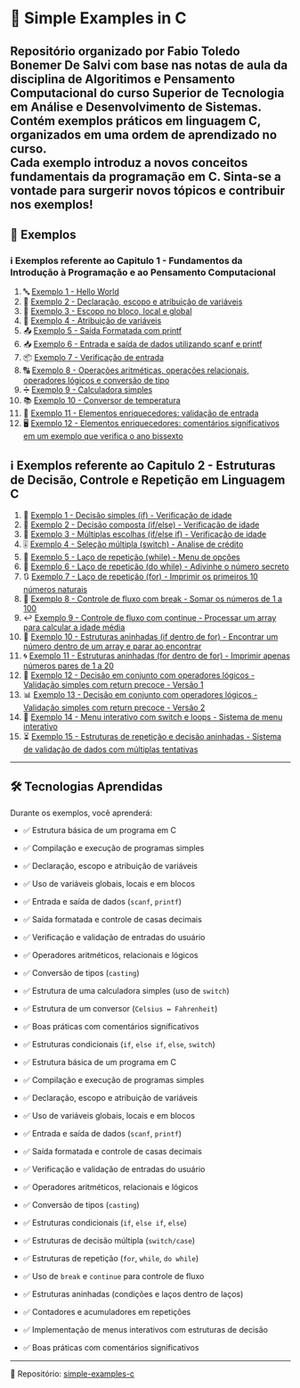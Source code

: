 # 📘 Simple Examples in C  

Repositório organizado por Fabio Toledo Bonemer De Salvi com base nas notas de aula da disciplina de Algoritimos e Pensamento Computacional do curso Superior de Tecnologia em Análise e Desenvolvimento de Sistemas.\
Contém exemplos práticos em linguagem **C**, organizados em uma ordem de aprendizado no curso.\
Cada exemplo introduz a novos conceitos fundamentais da programação em C.
Sinta-se a vontade para surgerir novos tópicos e contribuir nos exemplos!
---

## 🚀 Exemplos  

### ℹ️ Exemplos referente ao Capitulo 1 - Fundamentos da Introdução à Programação e ao Pensamento Computacional 

1. 🔤 [Exemplo 1 - Hello World](./cap%201/exemple1.c)  
2. 🔢 [Exemplo 2 - Declaração, escopo e atribuição de variáveis](./cap%201/example2.c)  
3. 🧮 [Exemplo 3 - Escopo no bloco, local e global](./cap%201/example3.c)  
4. 🔄 [Exemplo 4 - Atribuição de variáveis](./cap%201/example4.c)  
5. 📤 [Exemplo 5 - Saída Formatada com printf](./cap%201/example5.c)  
6. 📥 [Exemplo 6 - Entrada e saída de dados utilizando scanf e printf](./cap%201/example6.c)  
7. 📦 [Exemplo 7 - Verificação de entrada](./cap%201/example7.c)  
8. 🔠 [Exemplo 8 - Operações aritméticas, operações relacionais, operadores lógicos e conversão de tipo](./cap%201/exemplo8.c)  
9. ➗ [Exemplo 9 - Calculadora simples](./cap%201/exemplo9.c)  
10. 📚 [Exemplo 10 - Conversor de temperatura](./cap%201/exemplo10.c)  
11. 🧩 [Exemplo 11 - Elementos enriquecedores: validação de entrada](./cap%201/example11.c)  
12. 🖥️ [Exemplo 12 - Elementos enriquecedores: comentários significativos em um exemplo que verifica o ano bissexto ](./cap%201/example12.c)  

## ℹ️ Exemplos referente ao Capitulo 2 - Estruturas de Decisão, Controle e Repetição em Linguagem C

1. 🔀 [Exemplo 1 - Decisão simples (if) - Verificação de idade](cap%202/example1.c)  
2. 🔁 [Exemplo 2 - Decisão composta (if/else) - Verificação de idade](cap%202/example2.c)  
3. 🧩 [Exemplo 3 - Múltiplas escolhas (if/else if) - Verificação de idade](cap%202/example3.c)  
4. 🎚️ [Exemplo 4 - Seleção múltipla (switch) - Analise de crédito](cap%202/example4.c)  
5. 🔄 [Exemplo 5 - Laço de repetição (while) - Menu de opções](cap%202/example5.c)  
6. 🔂 [Exemplo 6 - Laço de repetição (do while) - Adivinhe o número secreto](cap%202/example6.c)  
7. 🔃 [Exemplo 7 - Laço de repetição (for) - Imprimir os primeiros 10 números naturais](cap%202/example7.c)  
8. 🧮 [Exemplo 8 - Controle de fluxo com break - Somar os números de 1 a 100](cap%202/example8.c)  
9. ↩️ [Exemplo 9 - Controle de fluxo com continue - Processar um array para calcular a idade média](cap%202/example9.c)  
10. 🔗 [Exemplo 10 - Estruturas aninhadas (if dentro de for) - Encontrar um número dentro de um array e parar ao encontrar](cap%202/example10.c)  
11. 🌀 [Exemplo 11 - Estruturas aninhadas (for dentro de for) - Imprimir apenas números pares de 1 a 20](cap%202/example11.c)  
12. 🎯 [Exemplo 12 - Decisão em conjunto com operadores lógicos - Validação simples com return precoce - Versão 1](cap%202/example12.c)  
13. 📊 [Exemplo 13 - Decisão em conjunto com operadores lógicos - Validação simples com return precoce - Versão 2](cap%202/example13.c)  
14. 🧾 [Exemplo 14 - Menu interativo com switch e loops - Sistema de menu interativo](cap%202/example14.c)  
15. ⏳ [Exemplo 15 - Estruturas de repetição e decisão aninhadas - Sistema de validação de dados com múltiplas tentativas](cap%202/example15.c)  

---

## 🛠️ Tecnologias Aprendidas

Durante os exemplos, você aprenderá:

- ✅ Estrutura básica de um programa em C
- ✅ Compilação e execução de programas simples
- ✅ Declaração, escopo e atribuição de variáveis
- ✅ Uso de variáveis globais, locais e em blocos
- ✅ Entrada e saída de dados (`scanf`, `printf`)
- ✅ Saída formatada e controle de casas decimais
- ✅ Verificação e validação de entradas do usuário
- ✅ Operadores aritméticos, relacionais e lógicos
- ✅ Conversão de tipos (`casting`)
- ✅ Estrutura de uma calculadora simples (uso de `switch`)
- ✅ Estrutura de um conversor (`Celsius ↔ Fahrenheit`)
- ✅ Boas práticas com comentários significativos
- ✅ Estruturas condicionais (`if`, `else if`, `else`, `switch`)


- ✅ Estrutura básica de um programa em C  
- ✅ Compilação e execução de programas simples  
- ✅ Declaração, escopo e atribuição de variáveis  
- ✅ Uso de variáveis globais, locais e em blocos  
- ✅ Entrada e saída de dados (`scanf`, `printf`)  
- ✅ Saída formatada e controle de casas decimais  
- ✅ Verificação e validação de entradas do usuário  
- ✅ Operadores aritméticos, relacionais e lógicos  
- ✅ Conversão de tipos (`casting`)  
- ✅ Estruturas condicionais (`if`, `else if`, `else`)  
- ✅ Estruturas de decisão múltipla (`switch/case`)  
- ✅ Estruturas de repetição (`for`, `while`, `do while`)  
- ✅ Uso de `break` e `continue` para controle de fluxo  
- ✅ Estruturas aninhadas (condições e laços dentro de laços)  
- ✅ Contadores e acumuladores em repetições  
- ✅ Implementação de menus interativos com estruturas de decisão  
- ✅ Boas práticas com comentários significativos 


---

📌 Repositório: [simple-examples-c](https://github.com/engfabiodesalvi/simple-examples-c)  